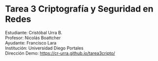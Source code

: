 # Tarea 3 Criptografía y Seguridad en Redes

Estudiante: Cristóbal Urra B. <br/>
Profesor: Nicolás Boattcher <br/>
Ayudante: Francisco Lara <br/>
Institución: Universidad Diego Portales <br/>
Dirección Demo: https://cr-urra.github.io/tarea3cripto/
